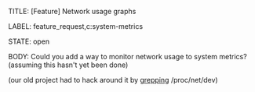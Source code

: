 TITLE:
[Feature] Network usage graphs

LABEL:
feature_request,c:system-metrics

STATE:
open

BODY:
Could you add a way to monitor network usage to system metrics? (assuming this hasn't yet been done)

(our old project had to hack around it by [grepping](https://github.com/cybertronai/imagenet18/blob/dev/training/meter.py#L66) /proc/net/dev)

